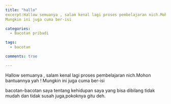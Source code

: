 ```yaml
---
title: "hallo"
excerpt:Hallow semuanya , salam kenal lagi proses pembelajaran nich.Mohon bantuannya yah !
Mungkin ini juga cuma ber-isi 

categories:
  - Bacotan pribadi

tags:
  - bacotan

comments: true

---
```


Hallow semuanya , salam kenal lagi proses pembelajaran nich.Mohon bantuannya yah !
Mungkin ini juga cuma ber-isi 
<!-- more --> 
bacotan-bacotan saya tentang kehidupan saya yang bisa dibilang tidak mudah dan tidak susah juga,pokoknya gitu deh.
